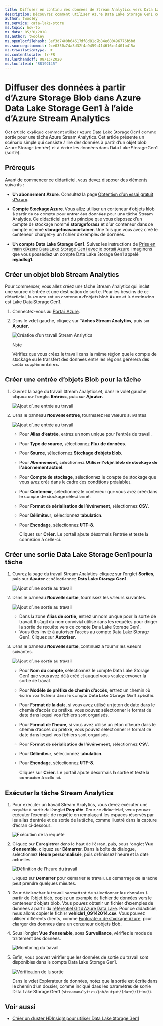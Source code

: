 ```yaml
---
title: Diffuser en continu des données de Stream Analytics vers Data Lake Storage Gen1 – Azure
description: Découvrez comment utiliser Azure Data Lake Storage Gen1 comme sortie pour une tâche Azure Stream Analytics, avec un scénario simple qui lit les données à partir d’un objet blob Azure Storage.
author: twooley
ms.service: data-lake-store
ms.topic: how-to
ms.date: 05/30/2018
ms.author: twooley
ms.openlocfilehash: 8ef3d7400b64617df8d81c7b84e680496776b5bd
ms.sourcegitcommit: 9ce0350a74a3d32f4a9459b414616ca1401b415a
ms.translationtype: HT
ms.contentlocale: fr-FR
ms.lasthandoff: 08/13/2020
ms.locfileid: "88192145"
---
```

# <a name="stream-data-from-azure-storage-blob-into-azure-data-lake-storage-gen1-using-azure-stream-analytics"></a>Diffuser des données à partir d’Azure Storage Blob dans Azure Data Lake Storage Gen1 à l’aide d’Azure Stream Analytics
Cet article explique comment utiliser Azure Data Lake Storage Gen1 comme sortie pour une tâche Azure Stream Analytics. Cet article présente un scénario simple qui consiste à lire des données à partir d’un objet blob Azure Storage (entrée) et à écrire les données dans Data Lake Storage Gen1 (sortie).

## <a name="prerequisites"></a>Prérequis
Avant de commencer ce didacticiel, vous devez disposer des éléments suivants :

* **Un abonnement Azure**. Consultez la page [Obtention d’un essai gratuit d’Azure](https://azure.microsoft.com/pricing/free-trial/).

* **Compte Stockage Azure**. Vous allez utiliser un conteneur d’objets blob à partir de ce compte pour entrer des données pour une tâche Stream Analytics. Ce didacticiel part du principe que vous disposez d’un compte de stockage nommé **storageforasa** et d’un conteneur dans ce compte nommé **storageforasacontainer**. Une fois que vous avez créé le conteneur, chargez-y un fichier d’exemples de données. 
  
* **Un compte Data Lake Storage Gen1**. Suivez les instructions de [Prise en main d’Azure Data Lake Storage Gen1 avec le portail Azure](data-lake-store-get-started-portal.md). Imaginons que vous possédiez un compte Data Lake Storage Gen1 appelé **myadlsg1**. 

## <a name="create-a-stream-analytics-job"></a>Créer un objet blob Stream Analytics
Pour commencer, vous allez créez une tâche Stream Analytics qui inclut une source d’entrée et une destination de sortie. Pour les besoins de ce didacticiel, la source est un conteneur d’objets blob Azure et la destination est Lake Data Storage Gen1.

1. Connectez-vous au [Portail Azure](https://portal.azure.com).

2. Dans le volet gauche, cliquez sur **Tâches Stream Analytics**, puis sur **Ajouter**.

    ![Création d’un travail Stream Analytics](./media/data-lake-store-stream-analytics/create.job.png "Création d’un travail Stream Analytics")

    > [!NOTE]
    > Vérifiez que vous créez le travail dans la même région que le compte de stockage ou le transfert des données entre les régions génèrera des coûts supplémentaires.
    >

## <a name="create-a-blob-input-for-the-job"></a>Créer une entrée d’objets Blob pour la tâche

1. Ouvrez la page du travail Stream Analytics et, dans le volet gauche, cliquez sur l’onglet **Entrées**, puis sur **Ajouter**.

    ![Ajout d’une entrée au travail](./media/data-lake-store-stream-analytics/create.input.1.png "Ajouter une entrée à votre tâche")

2. Dans le panneau **Nouvelle entrée**, fournissez les valeurs suivantes.

    ![Ajout d’une entrée au travail](./media/data-lake-store-stream-analytics/create.input.2.png "Ajouter une entrée à votre tâche")

   * Pour **Alias d’entrée**, entrez un nom unique pour l’entrée de travail.
   * Pour **Type de source**, sélectionnez **Flux de données**.
   * Pour **Source**, sélectionnez **Stockage d’objets blob**.
   * Pour **Abonnement**, sélectionnez **Utiliser l'objet blob de stockage de l'abonnement actuel**.
   * Pour **Compte de stockage**, sélectionnez le compte de stockage que vous avez créé dans le cadre des conditions préalables. 
   * Pour **Conteneur**, sélectionnez le conteneur que vous avez créé dans le compte de stockage sélectionné.
   * Pour **Format de sérialisation de l’événement**, sélectionnez **CSV**.
   * Pour **Délimiteur**, sélectionnez **tabulation**.
   * Pour **Encodage**, sélectionnez **UTF-8**.

     Cliquez sur **Créer**. Le portail ajoute désormais l’entrée et teste la connexion à celle-ci.


## <a name="create-a-data-lake-storage-gen1-output-for-the-job"></a>Créer une sortie Data Lake Storage Gen1 pour la tâche

1. Ouvrez la page du travail Stream Analytics, cliquez sur l’onglet **Sorties**, puis sur **Ajouter** et sélectionnez **Data Lake Storage Gen1**.

    ![Ajout d’une sortie au travail](./media/data-lake-store-stream-analytics/create.output.1.png "Ajouter une sortie à votre tâche")

2. Dans le panneau **Nouvelle sortie**, fournissez les valeurs suivantes.

    ![Ajout d’une sortie au travail](./media/data-lake-store-stream-analytics/create.output.2.png "Ajouter une sortie à votre tâche")

    * Dans la zone **Alias de sortie**, entrez un nom unique pour la sortie de travail. Il s’agit du nom convivial utilisé dans les requêtes pour diriger la sortie de requête vers ce compte Data Lake Storage Gen1.
    * Vous êtes invité à autoriser l’accès au compte Data Lake Storage Gen1. Cliquez sur **Autoriser**.

3. Dans le panneau **Nouvelle sortie**, continuez à fournir les valeurs suivantes.

    ![Ajout d’une sortie au travail](./media/data-lake-store-stream-analytics/create.output.3.png "Ajouter une sortie à votre tâche")

   * Pour **Nom du compte**, sélectionnez le compte Data Lake Storage Gen1 que vous avez déjà créé et auquel vous voulez envoyer la sortie de travail.
   * Pour **Modèle de préfixe de chemin d’accès**, entrez un chemin où écrire vos fichiers dans le compte Data Lake Storage Gen1 spécifié.
   * Pour **Format de la date**, si vous avez utilisé un jeton de date dans le chemin d’accès du préfixe, vous pouvez sélectionner le format de date dans lequel vos fichiers sont organisés.
   * Pour **Format de l’heure**, si vous avez utilisé un jeton d’heure dans le chemin d’accès du préfixe, vous pouvez sélectionner le format de date dans lequel vos fichiers sont organisés.
   * Pour **Format de sérialisation de l’événement**, sélectionnez **CSV**.
   * Pour **Délimiteur**, sélectionnez **tabulation**.
   * Pour **Encodage**, sélectionnez **UTF-8**.
    
     Cliquez sur **Créer**. Le portail ajoute désormais la sortie et teste la connexion à celle-ci.
    
## <a name="run-the-stream-analytics-job"></a>Exécuter la tâche Stream Analytics

1. Pour exécuter un travail Stream Analytics, vous devez exécuter une requête à partir de l’onglet **Requête**. Pour ce didacticiel, vous pouvez exécuter l’exemple de requête en remplaçant les espaces réservés par les alias d’entrée et de sortie de la tâche, comme illustré dans la capture d’écran ci-dessous.

    ![Exécution de la requête](./media/data-lake-store-stream-analytics/run.query.png "Exécuter une requête")

2. Cliquez sur **Enregistrer** dans le haut de l’écran, puis, sous l’onglet **Vue d'ensemble**, cliquez sur **Démarrer**. Dans la boîte de dialogue, sélectionnez **Heure personnalisée**, puis définissez l’heure et la date actuelles.

    ![Définition de l’heure du travail](./media/data-lake-store-stream-analytics/run.query.2.png "Définir l’heure de la tâche")

    Cliquez sur **Démarrer** pour démarrer le travail. Le démarrage de la tâche peut prendre quelques minutes.

3. Pour déclencher le travail permettant de sélectionner les données à partir de l’objet blob, copiez un exemple de fichier de données vers le conteneur d’objets blob. Vous pouvez obtenir un fichier d’exemples de données à partir du [référentiel Git d’Azure Data Lake](https://github.com/Azure/usql/tree/master/Examples/Samples/Data/AmbulanceData/Drivers.txt). Pour ce didacticiel, nous allons copier le fichier **vehicle1_09142014.csv**. Vous pouvez utiliser différents clients, comme [Explorateur de stockage Azure](https://storageexplorer.com/), pour charger des données dans un conteneur d’objets blob.

4. Sous l’onglet **Vue d’ensemble**, sous **Surveillance**, vérifiez le mode de traitement des données.

    ![Monitoring du travail](./media/data-lake-store-stream-analytics/run.query.3.png "Surveiller la tâche")

5. Enfin, vous pouvez vérifier que les données de sortie du travail sont disponibles dans le compte Data Lake Storage Gen1. 

    ![Vérification de la sortie](./media/data-lake-store-stream-analytics/run.query.4.png "Vérifier la sortie")

    Dans le volet Explorateur de données, notez que la sortie est écrite dans le chemin d’un dossier, comme indiqué dans les paramètres de sortie Data Lake Storage Gen1 (`streamanalytics/job/output/{date}/{time}`).  

## <a name="see-also"></a>Voir aussi
* [Créer un cluster HDInsight pour utiliser Data Lake Storage Gen1](data-lake-store-hdinsight-hadoop-use-portal.md)
